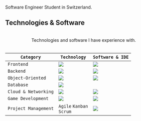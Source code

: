 Software Engineer Student in Switzerland. 

<h2>Technologies & Software</h2>


<br>

<div align="center">
Technologies and software I have experience with. 
<br><br>
  
| `Category` | `Technology` | `Software & IDE` |
| -- | -- | -- |
|`Frontend`|<img src="https://skillicons.dev/icons?i=html,css,js&perline=2"/>|<img src="https://skillicons.dev/icons?i=vscode,figma&perline=2"/>|
|`Backend`|<img src="https://skillicons.dev/icons?i=nodejs,express,jest&perline=2"/>|<img src="https://skillicons.dev/icons?i=vscode,replit&perline=2"/>|
|`Object-Oriented`|<img src="https://skillicons.dev/icons?i=cs,java,maven&perline=2"/>|<img src="https://skillicons.dev/icons?i=visualstudio,eclipse,idea&perline=2"/>|
|`Database`|<img src="https://skillicons.dev/icons?i=mysql,mongodb"/>||
|`Cloud & Networking`|<img src="https://skillicons.dev/icons?i=aws,ubuntu,cloudflare&perline=2"/>|<img src="https://skillicons.dev/icons?i=linux,bash"/>|
|`Game Development`|<img src="https://skillicons.dev/icons?i=lua"/>|<img src="https://skillicons.dev/icons?i=robloxstudio"/>|
|`Project Management`|`Agile` `Kanban` <br> `Scrum`|<img src="https://skillicons.dev/icons?i=azure,notion"/>|
</div>
<br><br>

<!--
## Current Projects
I am currently working on following projects.

- [Financez](https://github.com/DeltaGaminCH/Financez)
- [ZNGR DYNAMICS (Portfolio)](https://github.com/DeltaGamingCH/ZNGR-DYNAMICS)
- [Delta Gamez, Connect](https://github.com/Delta-Gamez/Connect)
-->

<!--<h2>Statistics</h2>
<br>
<div align="center">
<img src="http://github-profile-summary-cards.vercel.app/api/cards/profile-details?username=deltagamingch&theme=tokyonight"/>
</div>
-->
